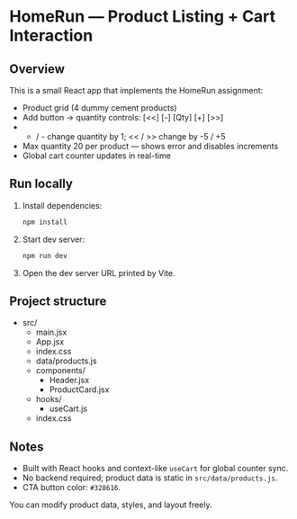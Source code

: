 # HomeRun — Product Listing + Cart Interaction 

## Overview
This is a small React app that implements the HomeRun assignment:
- Product grid (4 dummy cement products)
- Add button → quantity controls: [<<] [-] [Qty] [+] [>>]
- + / - change quantity by 1; << / >> change by -5 / +5
- Max quantity 20 per product — shows error and disables increments
- Global cart counter updates in real-time

## Run locally
1. Install dependencies:
   ```bash
   npm install
   ```
2. Start dev server:
   ```bash
   npm run dev
   ```
3. Open the dev server URL printed by Vite.

## Project structure
- src/
  - main.jsx
  - App.jsx
  - index.css
  - data/products.js
  - components/
    - Header.jsx
    - ProductCard.jsx
  - hooks/
    - useCart.js
  - index.css

## Notes
- Built with React hooks and context-like `useCart` for global counter sync.
- No backend required; product data is static in `src/data/products.js`.
- CTA button color: `#328616`.

You can modify product data, styles, and layout freely.

